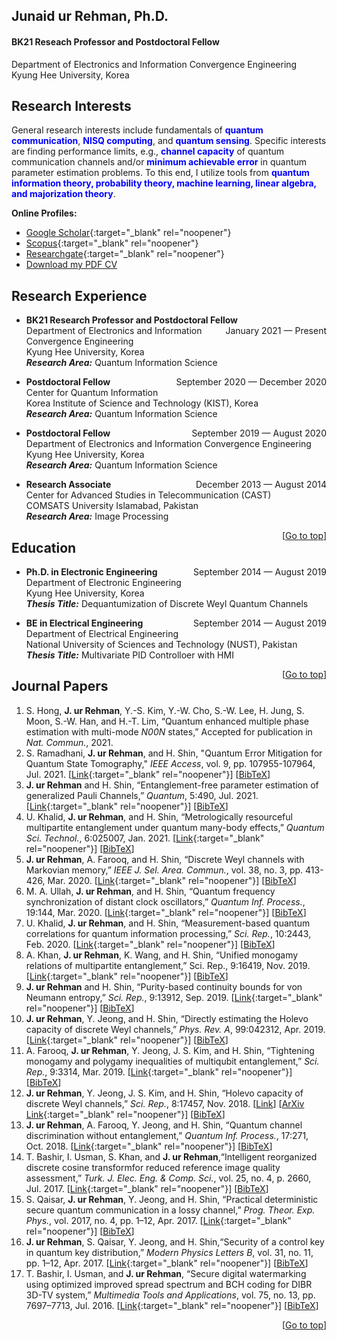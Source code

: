 <head>
  <link rel="shortcut icon" type="image/x-icon" href="/files/icon.png">
</head>


## Junaid ur Rehman, Ph.D.
#### BK21 Reseach Professor and Postdoctoral Fellow
Department of Electronics and Information Convergence Engineering  
Kyung Hee University, Korea

## Research Interests
General research interests include fundamentals of <span style="color:blue"> **quantum communication**</span>, <span style="color:blue"> **NISQ computing**</span>,  and <span style="color:blue"> **quantum sensing**</span>. Specific interests are finding performance limits, e.g., <span style="color:blue"> **channel capacity**</span> of quantum communication channels and/or <span style="color:blue"> **minimum achievable error** </span> in quantum parameter estimation problems. To this end, I utilize tools from <span style="color:blue"> **quantum information theory, probability theory, machine learning, linear algebra, and majorization theory**</span>.

**Online Profiles:**
- [Google Scholar](https://scholar.google.com/citations?user=EptCk9MAAAAJ&hl=en){:target="_blank" rel="noopener"}
- [Scopus](https://www.scopus.com/authid/detail.uri?authorId=57193760138){:target="_blank" rel="noopener"}
- [Researchgate](https://www.researchgate.net/profile/Junaid-Ur-Rehman-3){:target="_blank" rel="noopener"}
- [Download my PDF CV](https://github.com/junaidQuantum/junaidQuantum.github.io/raw/gh-pages/files/1.%20JRehman-CV-Delta.pdf)

## Research Experience
- **BK21 Research Professor and Postdoctoral Fellow** <span style="float:right">January 2021 — Present</span>  
Department of Electronics and Information Convergence Engineering  
Kyung Hee University, Korea  
***Research Area:*** Quantum Information Science  

- **Postdoctoral Fellow** <span style="float:right">September 2020 — December 2020</span>  
Center for Quantum Information  
Korea Institute of Science and Technology (KIST), Korea  
***Research Area:*** Quantum Information Science  

- **Postdoctoral Fellow** <span style="float:right">September 2019 — August 2020</span>  
Department of Electronics and Information Convergence Engineering  
Kyung Hee University, Korea  
***Research Area:*** Quantum Information Science  

- **Research Associate** <span style="float:right">December 2013 — August 2014</span>  
Center for Advanced Studies in Telecommunication (CAST)   
COMSATS University Islamabad, Pakistan  
***Research Area:*** Image Processing  

<span style="float:right">[[Go to top](#junaid-ur-rehman-phd)]</span>  

## Education
- **Ph.D. in Electronic Engineering** <span style="float:right">September 2014 — August 2019</span>  
Department of Electronic Engineering  
Kyung Hee University, Korea  
***Thesis Title:*** Dequantumization of Discrete Weyl Quantum Channels

- **BE in Electrical Engineering** <span style="float:right">September 2014 — August 2019</span>  
Department of Electrical Engineering  
National University of Sciences and Technology (NUST), Pakistan  
***Thesis Title:*** Multivariate PID Controlloer with HMI


<span style="float:right">[[Go to top](#junaid-ur-rehman-phd)]</span>  

## Journal Papers

1. S. Hong, **J. ur Rehman**, Y.-S. Kim, Y.-W. Cho, S.-W. Lee, H. Jung, S. Moon, S.-W. Han, and H.-T. Lim, “Quantum enhanced multiple phase estimation with multi-mode *N00N* states,” Accepted for publication in *Nat. Commun.*, 2021.
2. S. Ramadhani, **J. ur Rehman**, and H. Shin, "Quantum Error Mitigation for Quantum State Tomography," *IEEE Access*, vol. 9, pp. 107955-107964, Jul. 2021.  [[Link](https://ieeexplore.ieee.org/document/9502081){:target="_blank" rel="noopener"}] [[BibTeX]()]
2. **J. ur Rehman** and H. Shin, “Entanglement-free parameter estimation of generalized Pauli Channels,” *Quantum*, 5:490, Jul. 2021.  [[Link](https://quantum-journal.org/papers/q-2021-07-01-490/){:target="_blank" rel="noopener"}] [[BibTeX]()]
2. U. Khalid, **J. ur Rehman**, and H. Shin, “Metrologically resourceful multipartite entanglement under quantum many-body effects,” *Quantum Sci. Technol.*, 6:025007, Jan. 2021.  [[Link](https://iopscience.iop.org/article/10.1088/2058-9565/abd893){:target="_blank" rel="noopener"}] [[BibTeX]()]
3. **J. ur Rehman**, A. Farooq, and H. Shin, “Discrete Weyl channels with Markovian memory,” *IEEE J. Sel. Area. Commun.*, vol. 38, no. 3, pp. 413-426, Mar. 2020.  [[Link](https://ieeexplore.ieee.org/abstract/document/8967043){:target="_blank" rel="noopener"}] [[BibTeX]()]
4. M. A. Ullah, **J. ur Rehman**, and H. Shin, “Quantum frequency synchronization of distant clock oscillators,” *Quantum Inf. Process.*, 19:144, Mar. 2020.  [[Link](https://link.springer.com/article/10.1007/s11128-020-02644-2){:target="_blank" rel="noopener"}] [[BibTeX]()]
5. U. Khalid, **J. ur Rehman**, and H. Shin, “Measurement-based quantum correlations for quantum information processing,” *Sci. Rep.*, 10:2443, Feb. 2020.  [[Link](https://www.nature.com/articles/s41598-020-59220-y){:target="_blank" rel="noopener"}] [[BibTeX]()]
6. A. Khan, **J. ur Rehman**, K. Wang, and H. Shin, “Unified monogamy relations of multipartite entanglement,” Sci. Rep., 9:16419, Nov. 2019.  [[Link](https://www.nature.com/articles/s41598-019-52817-y){:target="_blank" rel="noopener"}] [[BibTeX]()]
7. **J. ur Rehman** and H. Shin, “Purity-based continuity bounds for von Neumann entropy,” *Sci. Rep.*, 9:13912, Sep. 2019.  [[Link](https://www.nature.com/articles/s41598-019-50309-7){:target="_blank" rel="noopener"}] [[BibTeX]()]
8. **J. ur Rehman**, Y. Jeong, and H. Shin, “Directly estimating the Holevo capacity of discrete Weyl channels,” *Phys. Rev. A*, 99:042312, Apr. 2019.  [[Link](https://journals.aps.org/pra/abstract/10.1103/PhysRevA.99.042312){:target="_blank" rel="noopener"}] [[BibTeX]()]
9. A. Farooq, **J. ur Rehman**, Y. Jeong, J. S. Kim, and H. Shin, “Tightening monogamy and polygamy inequalities of multiqubit entanglement,” *Sci. Rep.*, 9:3314, Mar. 2019.  [[Link](https://www.nature.com/articles/s41598-018-37731-z){:target="_blank" rel="noopener"}] [[BibTeX]()]
10. **J. ur Rehman**, Y. Jeong, J. S. Kim, and H. Shin, “Holevo capacity of discrete Weyl channels,” *Sci. Rep.*, 8:17457, Nov. 2018.  [[Link](https://www.nature.com/articles/s41598-018-35777-7)] [[ArXiv Link](https://arxiv.org/abs/2003.01942){:target="_blank" rel="noopener"}] [[BibTeX]()]
11. **J. ur Rehman**, A. Farooq, Y. Jeong, and H. Shin, “Quantum channel discrimination without entanglement,” *Quantum Inf. Process.*, 17:271, Oct. 2018.  [[Link](https://link.springer.com/article/10.1007/s11128-018-2037-0){:target="_blank" rel="noopener"}] [[BibTeX]()]
12. T. Bashir, I. Usman, S. Khan, and **J. ur Rehman**,“Intelligent reorganized discrete cosine transformfor reduced reference image quality assessment,” *Turk. J. Elec. Eng. & Comp. Sci.*, vol. 25, no. 4, p. 2660, Jul. 2017.  [[Link](https://journals.tubitak.gov.tr/elektrik/abstract.htm?id=20990){:target="_blank" rel="noopener"}] [[BibTeX]()]
13. S. Qaisar, **J. ur Rehman**, Y. Jeong, and H. Shin, “Practical deterministic secure quantum communication in a lossy channel,” *Prog. Theor. Exp. Phys.*, vol. 2017, no. 4, pp. 1–12, Apr. 2017.  [[Link](https://academic.oup.com/ptep/article/2017/4/041A01/3105630){:target="_blank" rel="noopener"}] [[BibTeX]()]
14. **J. ur Rehman**, S. Qaisar, Y. Jeong, and H. Shin,“Security of a control key in quantum key distribution,” *Modern Physics Letters B*, vol. 31, no. 11, pp. 1–12, Apr. 2017.  [[Link](https://www.worldscientific.com/doi/abs/10.1142/S0217984917501196){:target="_blank" rel="noopener"}] [[BibTeX]()]
15. T. Bashir, I. Usman, and **J. ur Rehman**, “Secure digital watermarking using optimized improved spread spectrum and BCH coding for DIBR 3D-TV system,” *Multimedia Tools and Applications*, vol. 75, no. 13, pp. 7697–7713, Jul. 2016.  [[Link](https://link.springer.com/article/10.1007/s11042-015-2689-z){:target="_blank" rel="noopener"}] [[BibTeX]()]

<span style="float:right">[[Go to top](#junaid-ur-rehman-phd)]</span>  
